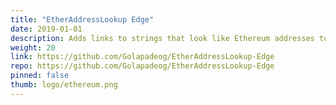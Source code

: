 ```yaml
---
title: "EtherAddressLookup Edge"
date: 2019-01-01
description: Adds links to strings that look like Ethereum addresses to your favourite blockchain explorer. Adds protection against private key phishing.
weight: 20
link: https://github.com/Golapadeog/EtherAddressLookup-Edge
repo: https://github.com/Golapadeog/EtherAddressLookup-Edge
pinned: false
thumb: logo/ethereum.png
---
```

